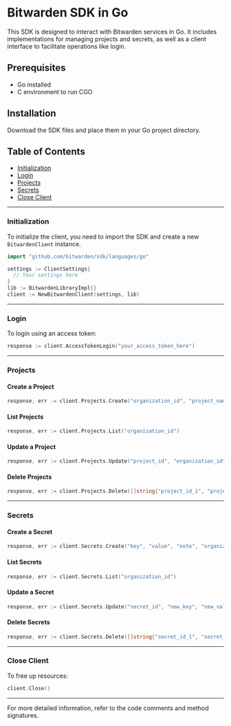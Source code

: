 # Bitwarden SDK in Go

This SDK is designed to interact with Bitwarden services in Go. It includes implementations for managing projects and secrets, as well as a client interface to facilitate operations like login.

## Prerequisites

- Go installed
- C environment to run CGO

## Installation

Download the SDK files and place them in your Go project directory.

## Table of Contents

- [Initialization](#initialization)
- [Login](#login)
- [Projects](#projects)
- [Secrets](#secrets)
- [Close Client](#close-client)

---

### Initialization

To initialize the client, you need to import the SDK and create a new `BitwardenClient` instance.

```go
import "github.com/bitwarden/sdk/languages/go"

settings := ClientSettings{
  // Your settings here
}
lib := BitwardenLibraryImpl{}
client := NewBitwardenClient(settings, lib)
```

---

### Login

To login using an access token:

```go
response := client.AccessTokenLogin("your_access_token_here")
```

---

### Projects

#### Create a Project

```go
response, err := client.Projects.Create("organization_id", "project_name")
```

#### List Projects

```go
response, err := client.Projects.List("organization_id")
```

#### Update a Project

```go
response, err := client.Projects.Update("project_id", "organization_id", "new_project_name")
```

#### Delete Projects

```go
response, err := client.Projects.Delete([]string{"project_id_1", "project_id_2"})
```

---

### Secrets

#### Create a Secret

```go
response, err := client.Secrets.Create("key", "value", "note", "organization_id", []string{"project_id"})
```

#### List Secrets

```go
response, err := client.Secrets.List("organization_id")
```

#### Update a Secret

```go
response, err := client.Secrets.Update("secret_id", "new_key", "new_value", "new_note", "organization_id", []string{"project_id"})
```

#### Delete Secrets

```go
response, err := client.Secrets.Delete([]string{"secret_id_1", "secret_id_2"})
```

---

### Close Client

To free up resources:

```go
client.Close()
```

---

For more detailed information, refer to the code comments and method signatures.
